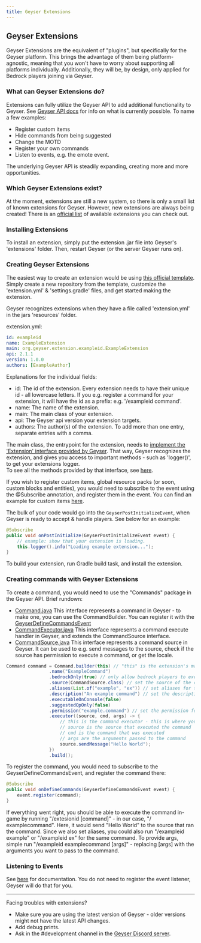 ```yaml
---
title: Geyser Extensions
---
```


## Geyser Extensions
Geyser Extensions are the equivalent of "plugins", but specifically for the Geyser platform. This brings the advantage of them being platform-agnostic, meaning that you won't have to worry about supporting all platforms individually. Additionally, they will be, by design, only applied for Bedrock players joining via Geyser.

### What can Geyser Extensions do?
Extensions can fully utilize the Geyser API to add additional functionality to Geyser. See [Geyser API docs](/geyser/geyser-api/) for info on what is currently possible. To name a few examples:
- Register custom items
- Hide commands from being suggested
- Change the MOTD
- Register your own commands
- Listen to events, e.g. the emote event.

The underlying Geyser API is steadily expanding, creating more and more opportunities.

### Which Geyser Extensions exist?
At the moment, extensions are still a new system, so there is only a small list of known extensions for Geyser. However, new extensions are always being created!
There is an [official list](https://github.com/GeyserMC/GeyserExtensionList) of available extensions you can check out.

### Installing Extensions
To install an extension, simply put the extension .jar file into Geyser's 'extensions' folder. Then, restart Geyser (or the server Geyser runs on).

### Creating Geyser Extensions
The easiest way to create an extension would be using [this official template](https://github.com/GeyserMC/GeyserExampleExtension/). Simply create a new repository from the template, customize the 'extension.yml' & 'settings.gradle' files, and get started making the extension.

Geyser recognizes extensions when they have a file called 'extension.yml' in the jars 'resources' folder.

extension.yml:
```yml
id: exampleid
name: ExampleExtension
main: org.geyser.extension.exampleid.ExampleExtension
api: 2.1.1
version: 1.0.0
authors: [ExampleAuthor]
```

Explanations for the individual fields:
- id: The id of the extension. Every extension needs to have their unique id - all lowercase letters. If you e.g. register a command for your extension, it will have the id as a prefix: e.g. '/exampleid command'.
- name: The name of the extension.
- main: The main class of your extension.
- api: The Geyser api version your extension targets.
- authors: The author(s) of the extension. To add more than one entry, separate entries with a comma.

The main class, the entrypoint for the extension, needs to [implement the 'Extension' interface provided by Geyser](https://github.com/GeyserMC/GeyserExampleExtension/blob/47614575a69bddecb241676215f3c9f9113db304/src/main/java/org/geyser/extension/exampleid/ExampleExtension.java#L10). 
That way, Geyser recognizes the extension, and gives you access to important methods - such as 'logger()', to get your extensions logger. <br>
To see all the methods provided by that interface, see [here](https://github.com/GeyserMC/Geyser/blob/master/api/src/main/java/org/geysermc/geyser/api/extension/Extension.java).

If you wish to register custom items, global resource packs (or soon, custom blocks and entities), you would need to subscribe to the event using the @Subscribe annotation, 
and register them in the event. You can find an example for custom items [here](/geyser/custom-items/#geyser-extensions).

The bulk of your code would go into the `GeyserPostInitializeEvent`, when Geyser is ready to accept & handle players. See below for an example:

```java
@Subscribe
public void onPostInitialize(GeyserPostInitializeEvent event) {
    // example: show that your extension is loading.
    this.logger().info("Loading example extension...");
}
```

To build your extension, run Gradle build task, and install the extension.

### Creating commands with Geyser Extensions
To create a command, you would need to use the "Commands" package in the Geyser API. Brief rundown:
- [Command.java](https://github.com/GeyserMC/Geyser/blob/master/api/src/main/java/org/geysermc/geyser/api/command/Command.java)
  This interface represents a command in Geyser - to make one, you can use the CommandBuilder. You can register it with the
  [GeyserDefineCommandsEvent](https://github.com/GeyserMC/Geyser/blob/master/api/src/main/java/org/geysermc/geyser/api/event/lifecycle/GeyserDefineCommandsEvent.java)
- [CommandExecutor.java](https://github.com/GeyserMC/Geyser/blob/master/api/src/main/java/org/geysermc/geyser/api/command/CommandExecutor.java)
  This interface represents a command execute handler in Geyser, and extends the CommandSource interface.
- [CommandSource.java](https://github.com/GeyserMC/Geyser/blob/master/api/src/main/java/org/geysermc/geyser/api/command/CommandSource.java)
  This interface represents a command source in Geyser. It can be used to e.g. send messages to the source, check if the source has permission to execute a command, or get the locale.

```java
Command command = Command.builder(this) // "this" is the extension's main class
                .name("ExampleCommand")
                .bedrockOnly(true) // only allow bedrock players to execute this command
                .source(CommandSource.class) // set the source of the command
                .aliases(List.of("example", "ex")) // set aliases for the command
                .description("An example command") // set the description of the command
                .executableOnConsole(false) 
                .suggestedOpOnly(false)
                .permission("example.command") // set the permission for the command
                .executor((source, cmd, args) -> {
                    // this is the command executor - this is where you would put your code to execute the command.
                    // source is the source that executed the command
                    // cmd is the command that was executed
                    // args are the arguments passed to the command
                    source.sendMessage("Hello World");
                })
                .build();
```

To register the command, you would need to subscribe to the GeyserDefineCommandsEvent, and register the command there:
```java
@Subscribe
public void onDefineCommands(GeyserDefineCommandsEvent event) {
    event.register(command);
}
```
If everything went right, you should be able to execute the command in-game by running "/extesionid [command]" - in our case, "/<exampleid> examplecommand".
Here, it would send "Hello World" to the source that ran the command.
Since we also set aliases, you could also run "/exampleid example" or "/exampleid ex" for the same command.
To provide args, simple run "/exampleid examplecommand [args]" - replacing [args] with the arguments you want to pass to the command.

### Listening to Events
See [here](/geyser/geyser-api#events) for documentation. You do not need to register the event listener, Geyser will do that for you.

---

Facing troubles with extensions?
- Make sure you are using the latest version of Geyser - older versions might not have the latest API changes.
- Add debug prints.
- Ask in the #development channel in the [Geyser Discord server](https://discord.gg/geysermc).